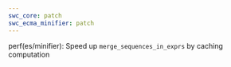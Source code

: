 ```yaml
---
swc_core: patch
swc_ecma_minifier: patch
---
```


perf(es/minifier): Speed up `merge_sequences_in_exprs` by caching computation
